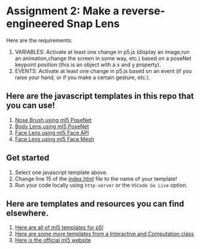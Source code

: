 # Assignment 2: Make a reverse-engineered Snap Lens

Here are the requirements: 

1. VARIABLES: Activate at least one change in p5.js (display an image,run an animation,change the screen in some way, etc.) based on a poseNet keypoint position (this is an object with a x and y property).
2. EVENTS: Activate at least one change in p5.js based on an event (if you raise your hand, or if you make a certain gesture, etc.). 

## Here are the javascript templates in this repo that you can use!

1. [Nose Brush using ml5 PoseNet](./script_nosebrush.js)
2. [Body Lens using ml5 PoseNet](./script_posenet.js)
3. [Face Lens using ml5 Face API](./script_faceapi.js)
4. [Face Lens using ml5 Face Mesh](./script_facemesh.js)


## Get started

1. Select one javascript template above. 
2. Change line 15 of the [index.html](index.html) file to the name of your template!
4. Run your code locally using `http-server` or the `VSCode Go Live` option.

## Here are templates and resources you can find elsewhere.
1. [Here are all of ml5 templates for p5!](https://editor.p5js.org/ml5/sketches)
2. [Here are some more templates from a Interactive and Computation class](http://cmuems.com/2018/60212f/deliverables/5-due-10-12/templates/)
3. [Here is the official ml5 website](https://ml5js.org/)
